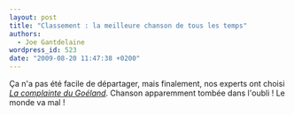 ```yaml
---
layout: post
title: "Classement : la meilleure chanson de tous les temps"
authors:
  - Joe Gantdelaine
wordpress_id: 523
date: "2009-08-20 11:47:38 +0200"
---
```


Ça n'a pas été facile de départager, mais finalement, nos experts ont choisi
[_La complainte du Goéland_](http://www.abscons.org/2008/08/12/de-la-quete-du-graal-et-de-lagneau-pascal/).
Chanson apparemment tombée dans l'oubli ! Le monde va mal !
